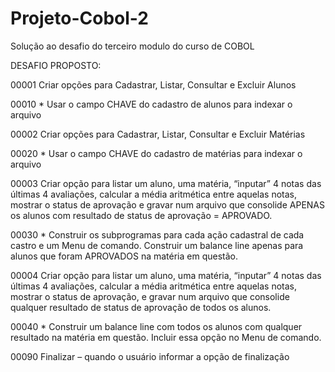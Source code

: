 # Projeto-Cobol-2
Solução ao desafio do terceiro modulo do curso de COBOL


DESAFIO PROPOSTO:

00001 Criar opções para Cadastrar, Listar, Consultar e Excluir Alunos

00010 * Usar o campo CHAVE do cadastro de alunos para indexar o arquivo

00002 Criar opções para Cadastrar, Listar, Consultar e Excluir Matérias

00020 * Usar o campo CHAVE do cadastro de matérias para indexar o arquivo

00003 Criar opção para listar um aluno, uma matéria, “inputar” 4 notas das últimas 4 avaliações, calcular a média aritmética entre aquelas notas,
mostrar o status de aprovação e gravar num arquivo que consolide APENAS os alunos com resultado de status de aprovação = APROVADO.

00030 * Construir os subprogramas para cada ação cadastral de cada castro e um Menu de comando. Construir um balance line apenas para alunos que foram APROVADOS na matéria em questão.

00004 Criar opção para listar um aluno, uma matéria, “inputar” 4 notas das últimas 4 avaliações, calcular a média aritmética entre aquelas notas,
mostrar o status de aprovação, e gravar num arquivo que consolide qualquer resultado de status de aprovação de todos os alunos.

00040 * Construir um balance line com todos os alunos com qualquer resultado na matéria em questão. Incluir essa opção no Menu de comando.

00090 Finalizar – quando o usuário informar a opção de finalização
